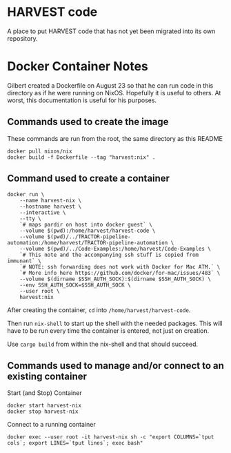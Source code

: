 # HARVEST code

A place to put HARVEST code that has not yet been migrated into its own
repository.






# Docker Container Notes

Gilbert created a Dockerfile on August 23 so that he can run code in this directory as if he were running on NixOS.  Hopefully it is useful to others.  At worst, this documentation is useful for his purposes.

## Commands used to create the image

These commands are run from the root, the same directory as this README
```
docker pull nixos/nix
docker build -f Dockerfile --tag "harvest:nix" .
```

## Command used to create a container

```
docker run \
    --name harvest-nix \
    --hostname harvest \
    --interactive \
    --tty \
    `# maps pardir on host into docker guest` \
    --volume $(pwd):/home/harvest/harvest-code \
    --volume $(pwd)/../TRACTOR-pipeline-automation:/home/harvest/TRACTOR-pipeline-automation \
    --volume $(pwd)/../Code-Examples:/home/harvest/Code-Examples \
    `# This note and the accompanying ssh stuff is copied from immunant` \
    `# NOTE: ssh forwarding does not work with Docker for Mac ATM.` \
    `# More info here https://github.com/docker/for-mac/issues/483` \
    --volume $(dirname $SSH_AUTH_SOCK):$(dirname $SSH_AUTH_SOCK) \
    --env SSH_AUTH_SOCK=$SSH_AUTH_SOCK \
    --user root \
    harvest:nix
```

After creating the container, `cd` into `/home/harvest/harvest-code`.

Then run `nix-shell` to start up the shell with the needed packages.  This will have to be run every time the container is entered, not just on creation.

Use `cargo build` from within the nix-shell and that should succeed.

## Commands used to manage and/or connect to an existing container

Start (and Stop) Container
```
docker start harvest-nix
docker stop harvest-nix
```

Connect to a running container
```
docker exec --user root -it harvest-nix sh -c "export COLUMNS=`tput cols`; export LINES=`tput lines`; exec bash"
```

